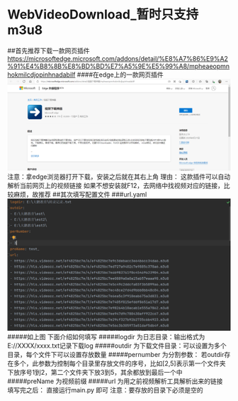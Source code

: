 # WebVideoDownload_暂时只支持m3u8
##首先推荐下载一款网页插件
https://microsoftedge.microsoft.com/addons/detail/%E8%A7%86%E9%A2%91%E4%B8%8B%E8%BD%BD%E7%A5%9E%E5%99%A8/mpheaeopmnhokmilcdjopinhnadabilf
####在edge上的一款网页插件
![img.png](./images/img.png)
注意：拿edge浏览器打开下载，安装之后就在其右上角
理由：
这款插件可以自动解析当前网页上的视频链接
如果不想安装就F12，去网络中找视频对应的链接，比较麻烦，故推荐
##其次填写配置文件
###url.yaml
![img.png](images/img1.png)
#####如上图
下面介绍如何填写
#####logdir 为日志目录：输出格式为 E://XXXX/xxxx.txt记录下载log
#####outdir 为下载文件目录：可以设置为多个目录，每个文件下可以设置存放数量
#####pernumber 为分割参数： 若outdir存在多个，此参数为控制每个目录里存放文件的序号，比如[2,5]表示第一个文件夹下放序号1到2，第二个文件夹下放3到5，其余都放到最后一个中
#####preName 为视频前缀 
#####url 为用之前视频解析工具解析出来的链接
填写完之后：
直接运行main.py  即可
注意：要存放的目录下必须是空的 


